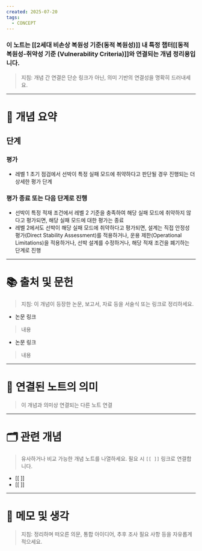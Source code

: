 ```yaml
---
created: 2025-07-20
tags:
  - CONCEPT
---
```

### 이 노트는 [[2세대 비손상 복원성 기준(동적 복원성)]] 내 특정 챕터[[동적 복원성-취약성 기준 (Vulnerability Criteria)]]와 연결되는 개념 정리용입니다.  
> 지침: 개념 간 연결은 단순 링크가 아닌, 의미 기반의 연결성을 명확히 드러내세요.  
---

# 🧩 개념 요약  
## 단계
### 평가
- 레벨 1 초기 점검에서 선박이 특정 실패 모드에 취약하다고 판단될 경우 진행되는 더 상세한 평가 단계
### 평가 종료 또는 다음 단계로 진행
- 선박이 특정 적재 조건에서 레벨 2 기준을 충족하여 해당 실패 모드에 취약하지 않다고 평가되면, 해당 실패 모드에 대한 평가는 종료
- 레벨 2에서도 선박이 해당 실패 모드에 취약하다고 평가되면, 
  설계는 직접 안정성 평가(Direct Stability Assessment)를 적용하거나, 
  운용 제한(Operational Limitations)을 적용하거나, 
  선박 설계를 수정하거나, 해당 적재 조건을 폐기하는 단계로 진행








---

# 📚 출처 및 문헌  
> 지침: 이 개념이 등장한 논문, 보고서, 자료 등을 서술식 또는 링크로 정리하세요.

- 논문 링크
> 내용
- 논문 링크
>  내용 

---

# 🔗 연결된 노트의 의미  
> 이 개념과 의미상 연결되는 다른 노트 연결

---

# 🗂 관련 개념  
> 유사하거나 비교 가능한 개념 노트를 나열하세요. 필요 시 `[[ ]]` 링크로 연결합니다.

- [[ ]]
- [[ ]]

---

# 💬 메모 및 생각  
> 지침: 정리하며 떠오른 의문, 통합 아이디어, 추후 조사 필요 사항 등을 자유롭게 적으세요.

